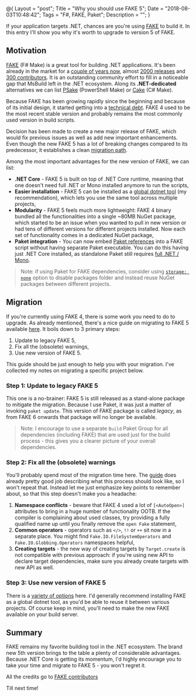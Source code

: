 @{
    Layout = "post";
    Title = "Why you should use FAKE 5";
    Date = "2018-08-03T10:48:42";
    Tags = "F#, FAKE, Paket";
    Description = "";
}

If your application targets .NET, chances are you're using [FAKE](http://fake.build/) to build it. In this entry I'll show you why it's worth to upgrade to version 5 of FAKE.

<!--more-->

## Motivation

[FAKE](http://fake.build/) (F# Make) is a great tool for building .NET applications.
It's been already in the market for a [couple of years now](https://github.com/fsharp/FAKE/commit/0ad4df0c95d866dff495a31eb7a8373aa2e0422a), almost [2000 releases](https://github.com/fsharp/FAKE/releases) and [300 contributors](https://github.com/fsharp/FAKE/graphs/contributors). It is an outstanding community effort to fill in a noticeable gap that MsBuild left in the .NET ecosystem.
Along its **.NET-dedicated** alternatives we can list [PSake](https://psake.readthedocs.io/en/latest/) (PowerShell Make) or [Cake](https://cakebuild.net/) (C# Make).

Because FAKE has been growing rapidly since the beginning and because of its initial design, it started getting into a [technical debt](https://fake.build/fake-fake5-learn-more.html#New-API-Design).
FAKE 4 used to be the most recent stable version and probably remains the most commonly used version in build scripts.

Decision has been made to create a new major release of FAKE, which would fix previous issues as well as add new important enhancements.
Even though the new FAKE 5 has a lot of breaking changes compared to its predecessor, it establishes a clean [migration path](https://fake.build/fake-migrate-to-fake-5.html).

Among the most important advantages for the new version of FAKE, we can list:

* **.NET Core** - FAKE 5 is built on top of .NET Core runtime, meaning that one doesn't need full .NET or Mono installed anymore to run the scripts,
* **Easier installation** - FAKE 5 can be installed as a [global dotnet tool](https://fake.build/fake-gettingstarted.html#Install-FAKE) (my recommendation), which lets you use the same tool across multiple projects,
* **Modularity** - FAKE 5 feels much more lightweight: FAKE 4 binary bundled all the functionalities into a single ~80MB NuGet package, which started to be an issue when you wanted to pull in new version or had tens of different versions for different projects installed. Now each set of functionality comes in a dedicated NuGet package,
* **Paket integration** - You can now embed [Paket references](https://fake.build/fake-gettingstarted.html#Getting-started) into a FAKE script without having separate Paket executable. You can do this having just .NET Core installed, as standalone Paket still requires [full .NET / Mono](https://github.com/fsprojects/Paket/pull/3183).

> Note: if using Paket for FAKE dependencies, consider using [`storage: none`](https://fsprojects.github.io/Paket/dependencies-file.html#Disable-packages-folder) option to disable packages folder and instead reuse NuGet packages between different projects.

## Migration

If you're currently using FAKE 4, there is some work you need to do to upgrade.
As already mentioned, there's a nice guide on migrating to FAKE 5 available [here](https://fake.build/fake-migrate-to-fake-5.html). It boils down to 3 primary steps:

1. Update to legacy FAKE 5,
2. Fix all the (obsolete) warnings,
3. Use new version of FAKE 5.

This guide should be just enough to help you with your migration. I've collected my notes on migrating a specific project below.

### Step 1: Update to legacy FAKE 5

This one is a no-brainer: FAKE 5 is still released as a stand-alone package to mitigate the migration.
Because I use Paket, it was just a matter of invoking `paket update`.
This version of FAKE package is called *legacy*, as from FAKE 6 onwards that package will no longer be available.

> Note: I encourage to use a separate `Build` Paket Group for all dependencies (including FAKE) that are used just for the build process - this gives you a clearer picture of your overall dependencies.

### Step 2: Fix all the (obsolete) warnings

You'll probably spend most of the migration time here.
The [guide](https://fake.build/fake-migrate-to-fake-5.html#Use-the-new-FAKE-API) does already pretty good job describing what this process should look like, so I won't repeat that. Instead let me just emphasize key points to remember about, so that this step doesn't make you a headache:

1. **Namespace conflicts** - beware that FAKE 4 used a lot of `[<AutoOpen>]` attributes to bring in a huge number of functionality OOTB. If the compiler is complaining about used classes, try providing a fully qualified name up until you finally remove the `open Fake` statement,
1. **Common operators** - operators such as `</>`, `!!` or `++` sit now in a separate place. You might find `Fake.IO.FileSystemOperators` and `Fake.IO.Globbing.Operators` namespaces helpful,
1. **Creating targets** - the new way of creating targets by `Target.create` is not compatible with previous approach: if you're using new API to declare target dependencies, make sure you already create targets with new API as well.

### Step 3: Use new version of FAKE 5

There is a [variety of options](https://fake.build/fake-gettingstarted.html#Install-FAKE) here. I'd generally recommend installing FAKE as a global dotnet tool, as you'd be able to reuse it between various projects. Of course keep in mind, you'll need to make the new FAKE available on your build server.

## Summary

FAKE remains my favorite building tool in the .NET ecosystem.
The brand new 5th version brings to the table a plenty of considerable advantages.
Because .NET Core is getting its momentum, I'd highly encourage you to take your time and migrate to FAKE 5 - you won't regret it.

All the credits go to [FAKE contributors](https://github.com/fsharp/FAKE/graphs/contributors)

Till next time!